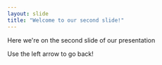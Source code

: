 ```yaml
---
layout: slide
title: "Welcome to our second slide!"
---
```

Here we're on the second slide of our presentation

Use the left arrow to go back!
